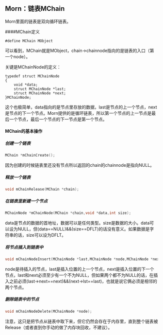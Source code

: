 ## Morn：链表MChain

Morn里面的链表是双向循环链表。



####MChain定义

```
#define MChain MObject
```

可以看到，MChain就是MObject，chain->chainnode指向的是链表的入口（第一个node）。

关键是MChainNode的定义：

```
typedef struct MChainNode
{
    void *data;
    struct MChainNode *last;
    struct MChainNode *next;
}MChainNode;
```

这个也极简单，data指向的是节点里存放的数据，last是节点的上一个节点，next是节点的下一个节点。Morn提供的是循环链表，所以第一个节点的上一节点是最后一个节点，最后一个节点的下一节点是第一个节点。



#### MChain的基本操作



##### 创建一个链表

```c
MChain *mChainCreate();
```

因为创建的时候链表里还没有节点所以返回的chain的chainnode是指向NULL。



##### 释放一个链表

```c
void mChainRelease(MChain *chain);
```



##### 在链表里新建一个节点

```c
MChainNode *mChainNode(MChain *chain,void *data,int size);
```

data是节点的数据的首地址，数据可以是任何类型。size是数据的大小。data可以设为NULL，但(data==NULL)&&(size==DFLT)的话没有意义。如果数据是字符串的话，size可以设为DFLT。



##### 将节点插入到链表中

```c
void mChainNodeInsert(MChainNode *last,MChainNode *node,MChainNode *next);
```

node是待插入的节点，last是插入位置的上一个节点，next是插入位置的下一个节点，last和next必须至少有一个不为NULL，但如果两个都不为NULL的话，在插入之前必须(last->next==next)&&(next->lst==last)，也就是说它俩必须是相邻的两个节点。



##### 删除链表中的节点

```c
void mChainNodeDelete(MChainNode *node);
```

注意，这只是把节点从链表中取下来，但它仍然会存在于内存里，直到整个链表被Release（或者直到你手动的做了内存块回收，不建议）。



